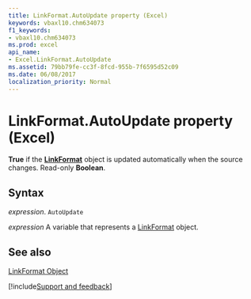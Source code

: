 ```yaml
---
title: LinkFormat.AutoUpdate property (Excel)
keywords: vbaxl10.chm634073
f1_keywords:
- vbaxl10.chm634073
ms.prod: excel
api_name:
- Excel.LinkFormat.AutoUpdate
ms.assetid: 79bb79fe-cc3f-8fcd-955b-7f6595d52c09
ms.date: 06/08/2017
localization_priority: Normal
---
```



# LinkFormat.AutoUpdate property (Excel)

 **True** if the **[LinkFormat](Excel.LinkFormat.md)** object is updated automatically when the source changes. Read-only **Boolean**.


## Syntax

_expression_. `AutoUpdate`

_expression_ A variable that represents a [LinkFormat](Excel.LinkFormat.md) object.


## See also


[LinkFormat Object](Excel.LinkFormat.md)

[!include[Support and feedback](~/includes/feedback-boilerplate.md)]
